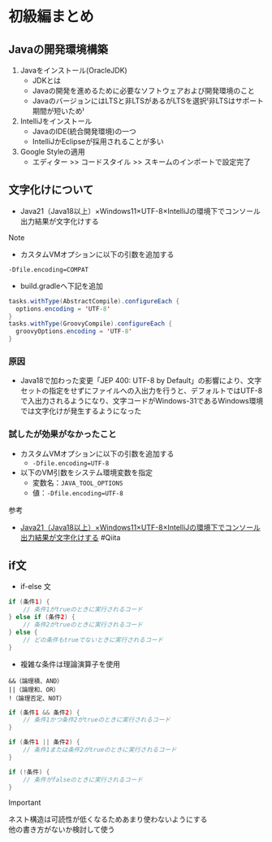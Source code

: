 # 初級編まとめ

## Javaの開発環境構築

1. Javaをインストール(OracleJDK)
   - JDKとは
   - Javaの開発を進めるために必要なソフトウェアおよび開発環境のこと
   - JavaのバージョンにはLTSと非LTSがあるがLTSを選択⁽非LTSはサポート期間が短いため⁾
2. IntelliJをインストール
   - JavaのIDE(統合開発環境)の一つ
   - IntelliJかEclipseが採用されることが多い
3. Google Styleの適用
   - エディター >> コードスタイル >> スキームのインポートで設定完了

## 文字化けについて

- Java21（Java18以上）×Windows11×UTF-8×IntelliJの環境下でコンソール出力結果が文字化けする

> [!NOTE]
>
> - カスタムVMオプションに以下の引数を追加する
>
> `-Dfile.encoding=COMPAT`
>
> - build.gradleへ下記を追加
>
> ```java
>tasks.withType(AbstractCompile).configureEach {
>   options.encoding = 'UTF-8'
>}
>tasks.withType(GroovyCompile).configureEach {
>   groovyOptions.encoding = 'UTF-8'
>}
>```

### 原因

- Java18で加わった変更「JEP 400: UTF-8 by Default」の影響により、文字セットの指定をせずにファイルへの入出力を行うと、デフォルトではUTF-8で入出力されるようになり、文字コードがWindows-31であるWindows環境では文字化けが発生するようになった

### 試したが効果がなかったこと

- カスタムVMオプションに以下の引数を追加する
  - `-Dfile.encoding=UTF-8`
- 以下のVM引数をシステム環境変数を指定
  - 変数名：`JAVA_TOOL_OPTIONS`
  - 値：`-Dfile.encoding=UTF-8`

参考  
- [Java21（Java18以上）×Windows11×UTF-8×IntelliJの環境下でコンソール出力結果が文字化けする](https://qiita.com/sakuranokuni-master/items/79abc120d0e026e6e5d8) #Qiita 

## if文

- if-else 文

```Java
if (条件1) {
    // 条件1がtrueのときに実行されるコード
} else if (条件2) {
    // 条件2がtrueのときに実行されるコード
} else {
    // どの条件もtrueでないときに実行されるコード
}
```

- 複雑な条件は理論演算子を使用

```text
&&（論理積、AND）
||（論理和、OR）
!（論理否定、NOT）
```

```Java
if (条件1 && 条件2) {
    // 条件1かつ条件2がtrueのときに実行されるコード
}

if (条件1 || 条件2) {
    // 条件1または条件2がtrueのときに実行されるコード
}

if (!条件) {
    // 条件がfalseのときに実行されるコード
}
```

> [!IMPORTANT]
> ネスト構造は可読性が低くなるためあまり使わないようにする  
> 他の書き方がないか検討して使う
